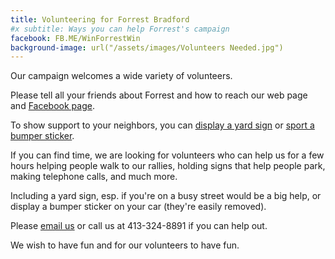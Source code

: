 ```yaml
---
title: Volunteering for Forrest Bradford
#x subtitle: Ways you can help Forrest's campaign
facebook: FB.ME/WinForrestWin
background-image: url("/assets/images/Volunteers Needed.jpg")
---
```

Our campaign welcomes a wide variety of volunteers.

Please tell all your friends about Forrest and how to reach our web page and <a href="http://{{ page.facebook }}">Facebook page</a>.

To show support to your neighbors, you can <a href="yardsign.html">display a yard sign</a> or <a href="bumpersticker.html">sport a bumper sticker</a>.

If you can find time, we are looking for volunteers who can help us for a few hours helping people walk to our rallies, holding signs that help people park, making telephone calls, and much more.

Including a yard sign, esp. if you're on a busy street would be a big help, or display a bumper sticker on your car (they're easily removed).

Please <a href="mailto:{{ site.email }}">email us</a> or call us at 413-324-8891 if you can help out.

We wish to have fun and for our volunteers to have fun.
